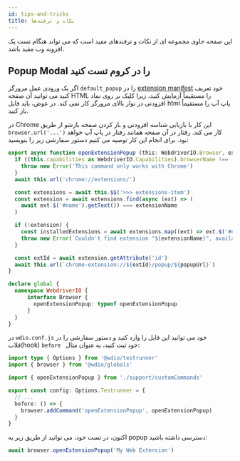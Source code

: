 ```yaml
---
id: tips-and-tricks
title: نکات و ترفندها
---
```


این صفحه حاوی مجموعه ای از نکات و ترفندهای مفید است که می تواند هنگام تست یک افزونه وب مفید باشد.

## Popup Modal را در کروم تست کنید

اگر یک ورودی عمل مرورگر `default_popup` را در [extension manifest](https://developer.mozilla.org/en-US/docs/Mozilla/Add-ons/WebExtensions/manifest.json/browser_action) خود تعریف کنید می توانید آن صفحه HTML را مستقیماً آزمایش کنید، زیرا کلیک بر روی نماد افزودنی در نوار بالای مرورگر کار نمی کند. در عوض، باید فایل html پاپ آپ را مستقیماً باز کنید.

در Chrome این کار با بازیابی شناسه افزودنی و باز کردن صفحه بازشو از طریق `browser.url('...')` کار می کند. رفتار در آن صفحه همانند رفتار در پاپ آپ خواهد بود. برای انجام این کار توصیه می کنیم دستور سفارشی زیر را بنویسید:

```ts customCommand.ts
export async function openExtensionPopup (this: WebdriverIO.Browser, extensionName: string, popupUrl = 'index.html') {
  if ((this.capabilities as WebdriverIO.Capabilities).browserName !== 'chrome') {
    throw new Error('This command only works with Chrome')
  }
  await this.url('chrome://extensions/')

  const extensions = await this.$$('>>> extensions-item')
  const extension = await extensions.find(async (ext) => (
    await ext.$('#name').getText()) === extensionName
  )

  if (!extension) {
    const installedExtensions = await extensions.map((ext) => ext.$('#name').getText())
    throw new Error(`Couldn't find extension "${extensionName}", available installed extensions are "${installedExtensions.join('", "')}"`)
  }

  const extId = await extension.getAttribute('id')
  await this.url(`chrome-extension://${extId}/popup/${popupUrl}`)
}

declare global {
  namespace WebdriverIO {
      interface Browser {
        openExtensionPopup: typeof openExtensionPopup
      }
  }
}
```

در `wdio.conf.js` خود می توانید این فایل را وارد کنید و دستور سفارشی را در قلاب(hook) `before ` خود ثبت کنید، به عنوان مثال:

```ts wdio.conf.ts
import type { Options } from '@wdio/testrunner'
import { browser } from '@wdio/globals'

import { openExtensionPopup } from './support/customCommands'

export const config: Options.Testrunner = {
  // ...
  before: () => {
    browser.addCommand('openExtensionPopup', openExtensionPopup)
  }
}
```

اکنون، در تست خود، می توانید از طریق زیر به popup دسترسی داشته باشید:

```ts
await browser.openExtensionPopup('My Web Extension')
```
